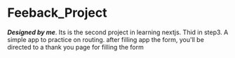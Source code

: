 # Feeback_Project
***Designed by me***. Its is the second project in learning nextjs. Thid in step3.
A simple app to practice on routing. after filling app the form, you'll be directed to a thank you page for filling the form